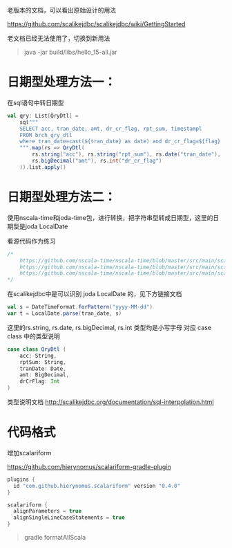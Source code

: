 老版本的文档，可以看出原始设计的用法

https://github.com/scalikejdbc/scalikejdbc/wiki/GettingStarted

老文档已经无法使用了，切换到新用法

> java -jar build/libs/hello_15-all.jar

日期型处理方法一：
==============
在sql语句中转日期型

```scala
val qry: List[QryDtl] = 
    sql"""
    SELECT acc, tran_date, amt, dr_cr_flag, rpt_sum, timestampl
    FROM brch_qry_dtl
    where tran_date=cast(${tran_date} as date) and dr_cr_flag=${flag}
    """.map(rs => QryDtl(
        rs.string("acc"), rs.string("rpt_sum"), rs.date("tran_date"),
        rs.bigDecimal("amt"), rs.int("dr_cr_flag")
    )).list.apply()
```

日期型处理方法二：
==============
使用nscala-time和joda-time包，进行转换，把字符串型转成日期型，这里的日期型是joda LocalDate

看源代码作为练习
```scala
/*
    https://github.com/nscala-time/nscala-time/blob/master/src/main/scala/com/github/nscala_time/time/Imports.scala
    https://github.com/nscala-time/nscala-time/blob/master/src/main/scala/com/github/nscala_time/time/RichLocalDate.scala
    https://github.com/nscala-time/nscala-time/blob/master/src/main/scala/com/github/nscala_time/time/StaticLocalDate.scala
*/
```

在scalikejdbc中是可以识别 joda LocalDate 的，见下方链接文档
```scala
val s = DateTimeFormat.forPattern("yyyy-MM-dd")
var t = LocalDate.parse(tran_date, s)
```

这里的rs.string, rs.date, rs.bigDecimal, rs.int 类型均是小写字母
对应 case class 中的类型说明

```scala
case class QryDtl (
    acc: String, 
    rptSum: String, 
    tranDate: Date,
    amt: BigDecimal,
    drCrFlag: Int
)
```

类型说明文档
http://scalikejdbc.org/documentation/sql-interpolation.html

代码格式
=======

增加scalariform

https://github.com/hierynomus/scalariform-gradle-plugin

```groovy
plugins {
  id "com.github.hierynomus.scalariform" version "0.4.0"
}

scalariform {
  alignParameters = true
  alignSingleLineCaseStatements = true
}
```

> gradle formatAllScala